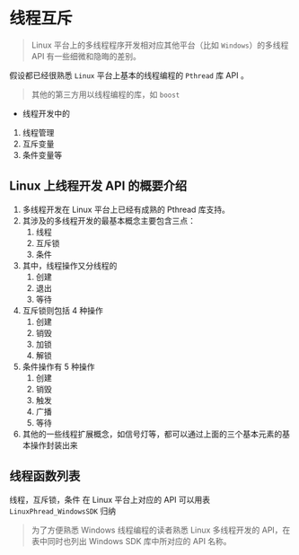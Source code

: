 # 线程互斥

> Linux 平台上的多线程程序开发相对应其他平台（比如 `Windows`）的多线程 API 有一些细微和隐晦的差别。

假设都已经很熟悉 `Linux` 平台上基本的线程编程的 `Pthread` 库 API 。
> 其他的第三方用以线程编程的库，如 `boost`

- 线程开发中的

1. 线程管理
2. 互斥变量
3. 条件变量等

## Linux 上线程开发 API 的概要介绍

1. 多线程开发在 Linux 平台上已经有成熟的 Pthread 库支持。
2. 其涉及的多线程开发的最基本概念主要包含三点：
   1. 线程
   2. 互斥锁
   3. 条件
3. 其中，线程操作又分线程的
   1. 创建
   2. 退出
   3. 等待
4. 互斥锁则包括 4 种操作
   1. 创建
   2. 销毁
   3. 加锁
   4. 解锁
5. 条件操作有 5 种操作
   1. 创建
   2. 销毁
   3. 触发
   4. 广播
   5. 等待
6. 其他的一些线程扩展概念，如信号灯等，都可以通过上面的三个基本元素的基本操作封装出来

## 线程函数列表

线程，互斥锁，条件
在 Linux 平台上对应的 API 可以用表`LinuxPhread_WindowsSDK`  归纳
> 为了方便熟悉 Windows 线程编程的读者熟悉 Linux 多线程开发的 API，在表中同时也列出 Windows SDK 库中所对应的 API 名称。
